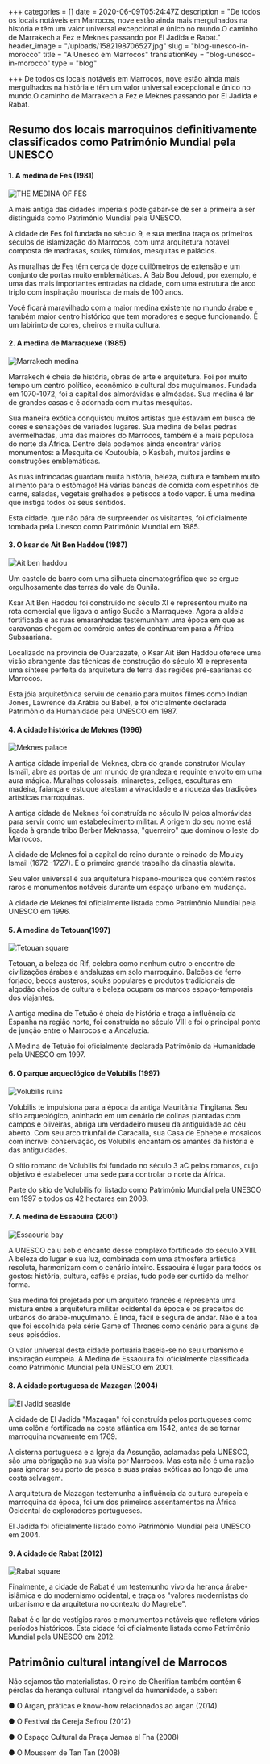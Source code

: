+++
categories = []
date = 2020-06-09T05:24:47Z
description = "De todos os locais notáveis ​​em Marrocos, nove estão ainda mais mergulhados na história e têm um valor universal excepcional e único no mundo.O caminho de Marrakech a Fez e Meknes passando por El Jadida e Rabat."
header_image = "/uploads/1582198706527.jpg"
slug = "blog-unesco-in-morocco"
title = "A Unesco em Marrocos"
translationKey = "blog-unesco-in-morocco"
type = "blog"

+++
De todos os locais notáveis ​​em Marrocos, nove estão ainda mais mergulhados na história e têm um valor universal excepcional e único no mundo.O caminho de Marrakech a Fez e Meknes passando por El Jadida e Rabat.

## **Resumo dos locais marroquinos definitivamente classificados como Património Mundial pela UNESCO**

#### **1. A medina de Fes (1981)**

![THE MEDINA OF FES ](/uploads/colorful_cloth_medina_fez.jpg "THE MEDINA OF FES ")

A mais antiga das cidades imperiais pode gabar-se de ser a primeira a ser distinguida como Património Mundial pela UNESCO.

A cidade de Fes foi fundada no século 9, e sua medina traça os primeiros séculos de islamização do Marrocos, com uma arquitetura notável composta de madrasas, souks, túmulos, mesquitas e palácios.

As muralhas de Fes têm cerca de doze quilômetros de extensão e um conjunto de portas muito emblemáticas. A Bab Bou Jeloud, por exemplo, é uma das mais importantes entradas na cidade, com uma estrutura de arco triplo com inspiração mourisca de mais de 100 anos.

Você ficará maravilhado com a maior medina existente no mundo árabe e também maior centro histórico que tem moradores e segue funcionando. É um labirinto de cores, cheiros e muita cultura.

#### **2. A medina de Marraquexe (1985)**

![Marrakech medina](/uploads/1582198067459.jpg "Marrakech medina")

Marrakech é cheia de história, obras de arte e arquitetura. Foi por muito tempo um centro político, econômico e cultural dos muçulmanos. Fundada em 1070-1072, foi a capital dos almorávidas e almóadas. Sua medina é lar de grandes casas e é adornada com muitas mesquitas.

Sua maneira exótica conquistou muitos artistas que estavam em busca de cores e sensações de variados lugares. Sua medina de belas pedras avermelhadas, uma das maiores do Marrocos, também é a mais populosa do norte da África. Dentro dela podemos ainda encontrar vários monumentos: a Mesquita de Koutoubia, o Kasbah, muitos jardins e construções emblemáticas.

As ruas intrincadas guardam muita história, beleza, cultura e também muito alimento para o estômago! Há várias bancas de comida com espetinhos de carne, saladas, vegetais grelhados e petiscos a todo vapor. É uma medina que instiga todos os seus sentidos.

Esta cidade, que não pára de surpreender os visitantes, foi oficialmente tombada pela Unesco como Patrimônio Mundial em 1985.

#### **3. O ksar de Ait Ben Haddou (1987)**

![Ait ben haddou](/uploads/Ait1-1.jpeg "Ait ben haddou")

Um castelo de barro com uma silhueta cinematográfica que se ergue orgulhosamente das terras do vale de Ounila.

Ksar Ait Ben Haddou foi construído no século XI e representou muito na rota comercial que ligava o antigo Sudão a Marraquexe. Agora a aldeia fortificada e as ruas emaranhadas testemunham uma época em que as caravanas chegam ao comércio antes de continuarem para a África Subsaariana.

Localizado na província de Ouarzazate, o Ksar Aït Ben Haddou oferece uma visão abrangente das técnicas de construção do século XI e representa uma síntese perfeita da arquitetura de terra das regiões pré-saarianas do Marrocos.

Esta jóia arquitetônica serviu de cenário para muitos filmes como Indian Jones, Lawrence da Arábia ou Babel, e foi oficialmente declarada Patrimônio da Humanidade pela UNESCO em 1987.

#### **4. A cidade histórica de Meknes (1996)**

![Meknes palace](/uploads/Meknes_1-2.jpg "Meknes palace")

A antiga cidade imperial de Meknes, obra do grande construtor Moulay Ismaïl, abre as portas de um mundo de grandeza e requinte envolto em uma aura mágica. Muralhas colossais, minaretes, zeliges, esculturas em madeira, faiança e estuque atestam a vivacidade e a riqueza das tradições artísticas marroquinas.

A antiga cidade de Meknes foi construída no século IV pelos almorávidas para servir como um estabelecimento militar. A origem do seu nome está ligada à grande tribo Berber Meknassa, "guerreiro" que dominou o leste do Marrocos.

A cidade de Meknes foi a capital do reino durante o reinado de Moulay Ismail (1672 -1727). É o primeiro grande trabalho da dinastia alawita.

Seu valor universal é sua arquitetura hispano-mourisca que contém restos raros e monumentos notáveis ​​durante um espaço urbano em mudança.

A cidade de Meknes foi oficialmente listada como Patrimônio Mundial pela UNESCO em 1996.

#### **5. A medina de Tetouan(1997)**

![Tetouan square](/uploads/1582199357714.jpg "Tetouan square")

Tetouan, a beleza do Rif, celebra como nenhum outro o encontro de civilizações árabes e andaluzas em solo marroquino. Balcões de ferro forjado, becos austeros, souks populares e produtos tradicionais de algodão cheios de cultura e beleza ocupam os marcos espaço-temporais dos viajantes.

A antiga medina de Tetuão é cheia de história e traça a influência da Espanha na região norte, foi construída no século VIII e foi o principal ponto de junção entre o Marrocos e a Andaluzia.

A Medina de Tetuão foi oficialmente declarada Patrimônio da Humanidade pela UNESCO em 1997.

#### **6. O parque arqueológico de Volubilis (1997)**

![Volubilis ruins](/uploads/volubilis3.jpg "Volubilis ruins")

Volubilis te impulsiona para a época da antiga Mauritânia Tingitana. Seu sítio arqueológico, aninhado em um cenário de colinas plantadas com campos e oliveiras, abriga um verdadeiro museu da antiguidade ao céu aberto. Com seu arco triunfal de Caracalla, sua Casa de Ephebe e mosaicos com incrível conservação, os Volubilis encantam os amantes da história e das antiguidades.

O sítio romano de Volubilis foi fundado no século 3 aC pelos romanos, cujo objetivo é estabelecer uma sede para controlar o norte da África.

Parte do sítio de Volubilis foi listado como Património Mundial pela UNESCO em 1997 e todos os 42 hectares em 2008.

#### **7. A medina de Essaouira (2001)**

![Essaouria bay](/uploads/Essaouira1-1.jpg "Essaouria bay")

A UNESCO caiu sob o encanto desse complexo fortificado do século XVIII. A beleza do lugar e sua luz, combinada com uma atmosfera artística resoluta, harmonizam com o cenário inteiro. Essaouira é lugar para todos os gostos: história, cultura, cafés e praias, tudo pode ser curtido da melhor forma.

Sua medina foi projetada por um arquiteto francês e representa uma mistura entre a arquitetura militar ocidental da época e os preceitos do urbanos do árabe-muçulmano. É linda, fácil e segura de andar. Não é à toa que foi escolhida pela série Game of Thrones como cenário para alguns de seus episódios.

O valor universal desta cidade portuária baseia-se no seu urbanismo e inspiração europeia. A Medina de Essaouira foi oficialmente classificada como Património Mundial pela UNESCO em 2001.

#### **8. A cidade portuguesa de Mazagan (2004)**

![El Jadid seaside](/uploads/1200px-Forteresse_Jadida_01-1.jpeg "El Jadid seaside")

A cidade de El Jadida "Mazagan" foi construída pelos portugueses como uma colônia fortificada na costa atlântica em 1542, antes de se tornar marroquina novamente em 1769.

A cisterna portuguesa e a Igreja da Assunção, aclamadas pela UNESCO, são uma obrigação na sua visita por Marrocos. Mas esta não é uma razão para ignorar seu porto de pesca e suas praias exóticas ao longo de uma costa selvagem.

A arquitetura de Mazagan testemunha a influência da cultura europeia e marroquina da época, foi um dos primeiros assentamentos na África Ocidental de exploradores portugueses.

El Jadida foi oficialmente listado como Patrimônio Mundial pela UNESCO em 2004.

#### **9. A cidade de Rabat (2012)**

![Rabat square](/uploads/Mausole%CC%81e_Mohamed_V_Rabat_P1060450-1.jpeg "Rabat square")

Finalmente, a cidade de Rabat é um testemunho vivo da herança árabe-islâmica e do modernismo ocidental, e traça os "valores modernistas do urbanismo e da arquitetura no contexto do Magrebe".

Rabat é o lar de vestígios raros e monumentos notáveis ​​que refletem vários períodos históricos. Esta cidade foi oficialmente listada como Patrimônio Mundial pela UNESCO em 2012.

## **Patrimônio cultural intangível de Marrocos**

Não sejamos tão materialistas. O reino de Cherifian também contém 6 pérolas da herança cultural intangível da humanidade, a saber:

● O Argan, práticas e know-how relacionados ao argan (2014)

● O Festival da Cereja Sefrou (2012)

● O Espaço Cultural da Praça Jemaa el Fna (2008)

● O Moussem de Tan Tan (2008)